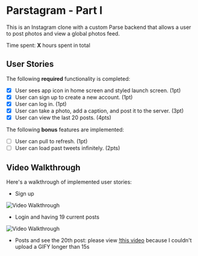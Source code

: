 # Parstagram - Part I

This is an Instagram clone with a custom Parse backend that allows a user to post photos and view a global photos feed.

Time spent: **X** hours spent in total

## User Stories

The following **required** functionality is completed:

- [x] User sees app icon in home screen and styled launch screen. (1pt)
- [x] User can sign up to create a new account. (1pt)
- [x] User can log in. (1pt)
- [x] User can take a photo, add a caption, and post it to the server. (3pt)
- [x] User can view the last 20 posts. (4pts)

The following **bonus** features are implemented:

- [ ] User can pull to refresh. (1pt)
- [ ] User can load past tweets infinitely. (2pts)

## Video Walkthrough

Here's a walkthrough of implemented user stories:

- Sign up
<img src='https://media.giphy.com/media/8thrmZQPQo4USs9ELA/giphy.gif' title='Video Walkthrough Sign up' width='' alt='Video Walkthrough' />

- Login and having 19 current posts
<img src='hhttps://media.giphy.com/media/lbtQ6ARFUUVmcT45G4/giphy.gif' title='Video Walkthrough' width='' alt='Video Walkthrough' />

- Posts and see the 20th post: please view [!this video](https://youtu.be/hXAZpl1Us94) because I couldn't upload a GIFY longer than 15s
